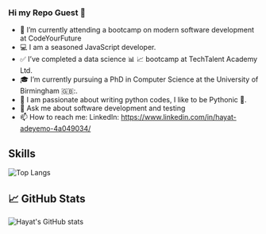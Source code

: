 ### Hi my Repo Guest 👋

<!--
**hayatu4islam/hayatu4islam** is a ✨ _special_ ✨ repository because its `README.md` (this file) appears on your GitHub profile.

Here are some ideas to get you started:
-->
- 🔭 I’m currently attending a bootcamp on modern software development at CodeYourFuture
- 💻 I am a seasoned JavaScript developer.
- ✅ I’ve completed a data science 📊 📈 bootcamp at TechTalent Academy Ltd.
- 🎓 I’m currently pursuing a PhD in Computer Science at the University of Birmingham 🇬🇧:.
- 💖 I am passionate about writing python codes, I like to be Pythonic 🐍.
- 💬 Ask me about software development and testing
- 📫 How to reach me: LinkedIn: https://www.linkedin.com/in/hayat-adeyemo-4a049034/

## Skills
![Top Langs](https://github-readme-stats.vercel.app/api/top-langs/?username=hayatu4islam)

## &#x1f4c8; GitHub Stats

![Hayat's GitHub stats](https://github-readme-stats.vercel.app/api?username=hayatu4islam&show_icons=true&theme=calm)
